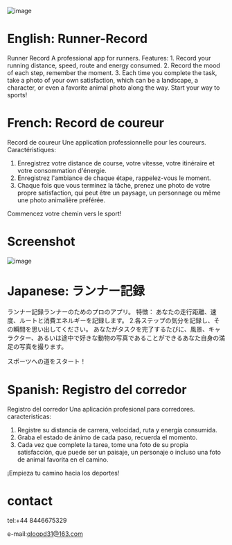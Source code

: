 ![image]()

# English: Runner-Record
Runner Record A professional app for runners. Features: 1. Record your running distance, speed, route and energy consumed. 2. Record the mood of each step, remember the moment. 3. Each time you complete the task, take a photo of your own satisfaction, which can be a landscape, a character, or even a favorite animal photo along the way.  Start your way to sports!

# French: Record de coureur
Record de coureur Une application professionnelle pour les coureurs.
Caractéristiques:
1. Enregistrez votre distance de course, votre vitesse, votre itinéraire et votre consommation d'énergie.
2. Enregistrez l'ambiance de chaque étape, rappelez-vous le moment.
3. Chaque fois que vous terminez la tâche, prenez une photo de votre propre satisfaction, qui peut être un paysage, un personnage ou même une photo animalière préférée.

Commencez votre chemin vers le sport!

# Screenshot
![image]()

# Japanese: ランナー記録
ランナー記録ランナーのためのプロのアプリ。
特徴：
あなたの走行距離、速度、ルートと消費エネルギーを記録します。
2.各ステップの気分を記録し、その瞬間を思い出してください。
あなたがタスクを完了するたびに、風景、キャラクター、あるいは途中で好きな動物の写真であることができるあなた自身の満足の写真を撮ります。

スポーツへの道をスタート！

# Spanish: Registro del corredor
Registro del corredor Una aplicación profesional para corredores.
caracteristicas:
1. Registre su distancia de carrera, velocidad, ruta y energía consumida.
2. Graba el estado de ánimo de cada paso, recuerda el momento.
3. Cada vez que complete la tarea, tome una foto de su propia satisfacción, que puede ser un paisaje, un personaje o incluso una foto de animal favorita en el camino.

¡Empieza tu camino hacia los deportes!

# contact

tel:+44 8446675329

e-mail:qloopd31@163.com


